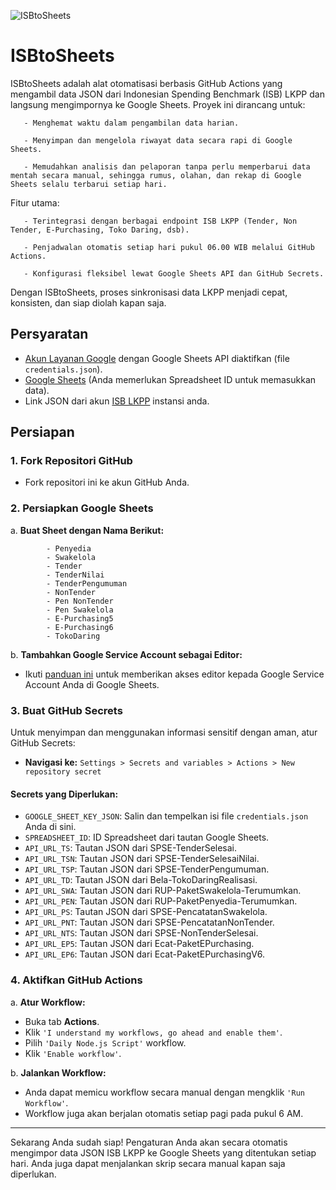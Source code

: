 ![ISBtoSheets](https://github.com/deniganda/ISBtoSheets/blob/main/Guide/ISBtoSheets.png)

# ISBtoSheets
ISBtoSheets adalah alat otomatisasi berbasis GitHub Actions yang mengambil data JSON dari Indonesian Spending Benchmark (ISB) LKPP dan langsung mengimpornya ke Google Sheets.
Proyek ini dirancang untuk:
```
   - Menghemat waktu dalam pengambilan data harian.

   - Menyimpan dan mengelola riwayat data secara rapi di Google Sheets.

   - Memudahkan analisis dan pelaporan tanpa perlu memperbarui data mentah secara manual, sehingga rumus, olahan, dan rekap di Google Sheets selalu terbarui setiap hari.
```
Fitur utama:
```
   - Terintegrasi dengan berbagai endpoint ISB LKPP (Tender, Non Tender, E-Purchasing, Toko Daring, dsb).

   - Penjadwalan otomatis setiap hari pukul 06.00 WIB melalui GitHub Actions.

   - Konfigurasi fleksibel lewat Google Sheets API dan GitHub Secrets.
```
Dengan ISBtoSheets, proses sinkronisasi data LKPP menjadi cepat, konsisten, dan siap diolah kapan saja.

## Persyaratan
- [Akun Layanan Google](https://github.com/deniganda/ISBtoSheets/blob/main/Guide/Google%20Service%20Account.md) dengan Google Sheets API diaktifkan (file `credentials.json`).
- [Google Sheets](https://github.com/deniganda/ISBtoSheets/blob/main/Guide/Google%20Sheets.md) (Anda memerlukan Spreadsheet ID untuk memasukkan data).
- Link JSON dari akun [ISB LKPP](https://isb.lkpp.go.id/isb-2) instansi anda.

## Persiapan

### 1. Fork Repositori GitHub

- Fork repositori ini ke akun GitHub Anda.

### 2. Persiapkan Google Sheets

a. **Buat Sheet dengan Nama Berikut:**
``` 
        - Penyedia
        - Swakelola
        - Tender
        - TenderNilai
        - TenderPengumuman
        - NonTender
        - Pen NonTender
        - Pen Swakelola
        - E-Purchasing5
        - E-Purchasing6
        - TokoDaring
```
b. **Tambahkan Google Service Account sebagai Editor:**
- Ikuti [panduan ini](https://github.com/deniganda/ISBtoSheets/blob/main/Guide/Google%20Sheets.md#how-to-add-the-google-service-account-as-an-editor-in-google-sheets) untuk memberikan akses editor kepada Google Service Account Anda di Google Sheets.

### 3. Buat GitHub Secrets

Untuk menyimpan dan menggunakan informasi sensitif dengan aman, atur GitHub Secrets:

- **Navigasi ke:** `Settings > Secrets and variables > Actions > New repository secret`

#### **Secrets yang Diperlukan:**
- `GOOGLE_SHEET_KEY_JSON`: Salin dan tempelkan isi file `credentials.json` Anda di sini.
- `SPREADSHEET_ID`: ID Spreadsheet dari tautan Google Sheets.
- `API_URL_TS`: Tautan JSON dari SPSE-TenderSelesai.
- `API_URL_TSN`: Tautan JSON dari SPSE-TenderSelesaiNilai.
- `API_URL_TSP`: Tautan JSON dari SPSE-TenderPengumuman.
- `API_URL_TD`: Tautan JSON dari Bela-TokoDaringRealisasi.
- `API_URL_SWA`: Tautan JSON dari RUP-PaketSwakelola-Terumumkan.
- `API_URL_PEN`: Tautan JSON dari RUP-PaketPenyedia-Terumumkan.
- `API_URL_PS`: Tautan JSON dari SPSE-PencatatanSwakelola.
- `API_URL_PNT`: Tautan JSON dari SPSE-PencatatanNonTender.
- `API_URL_NTS`: Tautan JSON dari SPSE-NonTenderSelesai.
- `API_URL_EP5`: Tautan JSON dari Ecat-PaketEPurchasing.
- `API_URL_EP6`: Tautan JSON dari Ecat-PaketEPurchasingV6.

### 4. Aktifkan GitHub Actions

a. **Atur Workflow:**
- Buka tab **Actions**.
- Klik `'I understand my workflows, go ahead and enable them'`.
- Pilih `'Daily Node.js Script'` workflow.
- Klik `'Enable workflow'`.

b. **Jalankan Workflow:**
- Anda dapat memicu workflow secara manual dengan mengklik `'Run Workflow'`.
- Workflow juga akan berjalan otomatis setiap pagi pada pukul 6 AM.

---

Sekarang Anda sudah siap! Pengaturan Anda akan secara otomatis mengimpor data JSON ISB LKPP ke Google Sheets yang ditentukan setiap hari. Anda juga dapat menjalankan skrip secara manual kapan saja diperlukan.
